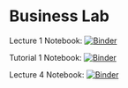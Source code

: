 # Business Lab

Lecture 1 Notebook:
<a href="https://mybinder.org/v2/gh/vanraak/lab/HEAD?urlpath=%2Fdoc%2Ftree%2FLecture_1.ipynb" target="_blank">
  <img src="https://mybinder.org/badge_logo.svg" alt="Binder">
</a>

Tutorial 1 Notebook: 
<a href="https://mybinder.org/v2/gh/vanraak/lab/HEAD?urlpath=%2Fdoc%2Ftree%2FTutorial_1.ipynb" target="_blank">
  <img src="https://mybinder.org/badge_logo.svg" alt="Binder">
</a>

Lecture 4 Notebook:
<a href="https://mybinder.org/v2/gh/vanraak/lab/HEAD?urlpath=%2Fdoc%2Ftree%2FLecture_4.ipynb" target="_blank">
  <img src="https://mybinder.org/badge_logo.svg" alt="Binder">
</a>
